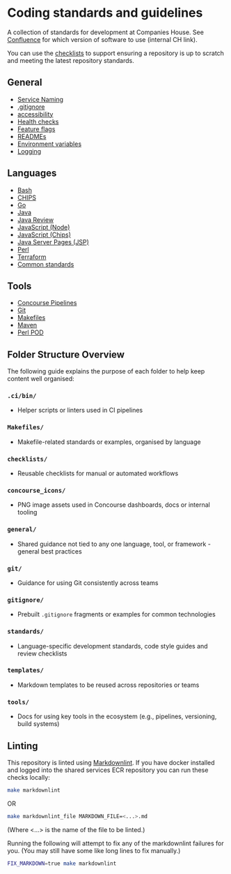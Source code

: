 # Coding standards and guidelines

A collection of standards for development at Companies House.
See [Confluence](https://companieshouse.atlassian.net/wiki/spaces/DEV/pages/4042162210/Which+software+version+should+I+use)
for which version of software to use (internal CH link).

You can use the [checklists](./checklists/) to support ensuring a repository is
up to scratch and meeting the latest repository standards.

## General

- [Service Naming](general/service_naming.md)
- [.gitignore](general/gitignore.md)
- [accessibility](general/accessibility.md)
- [Health checks](general/health_check.md)
- [Feature flags](general/feature_flag.md)
- [READMEs](general/READMEs.md)
- [Environment variables](general/environment_variables.md)
- [Logging](general/logging.md)

## Languages

- [Bash](standards/bash.md)
- [CHIPS](standards/chips_development.md)
- [Go](standards/go.md)
- [Java](standards/java.md)
- [Java Review](standards/java_review.md)
- [JavaScript (Node)](standards/javascript_node.md)
- [JavaScript (Chips)](standards/javascript_chips.md)
- [Java Server Pages (JSP)](standards/jsp.md)
- [Perl](standards/perl.md)
- [Terraform](standards/terraform.md)
- [Common standards](standards/language_common.md)

## Tools

- [Concourse Pipelines](tools/concourse_pipeline.md)
- [Git](tools/git.md)
- [Makefiles](tools/makefiles.md)
- [Maven](tools/maven.md)
- [Perl POD](tools/perlpod.md)

## Folder Structure Overview

The following guide explains the purpose of each folder to help keep content
well organised:

### `.ci/bin/`

- Helper scripts or linters used in CI pipelines

### `Makefiles/`

- Makefile-related standards or examples, organised by language

### `checklists/`

- Reusable checklists for manual or automated workflows

### `concourse_icons/`

- PNG image assets used in Concourse dashboards, docs or internal tooling

### `general/`

- Shared guidance not tied to any one language, tool, or framework - general
best practices

### `git/`

- Guidance for using Git consistently across teams

### `gitignore/`

- Prebuilt `.gitignore` fragments or examples for common technologies

### `standards/`

- Language-specific development standards, code style guides and review checklists

### `templates/`

- Markdown templates to be reused across repositories or teams

### `tools/`

- Docs for using key tools in the ecosystem (e.g., pipelines, versioning, build
systems)

## Linting

This repository is linted using
[Markdownlint](https://github.com/markdownlint/markdownlint). If you have
docker installed and logged into the shared services ECR repository you can run
these checks locally:

```sh
make markdownlint
```

OR

```sh
make markdownlint_file MARKDOWN_FILE=<...>.md
```

(Where <...> is the name of the file to be linted.)

Running the following will attempt to fix any of the markdownlint failures
for you. (You may still have some like long lines to fix manually.)

```sh
FIX_MARKDOWN=true make markdownlint
```

